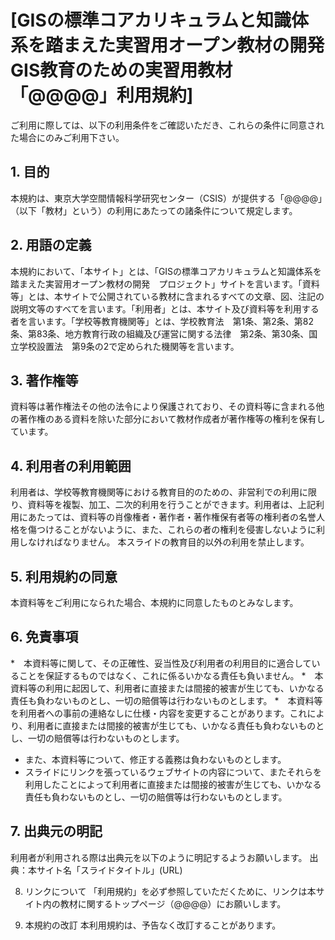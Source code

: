 ﻿# [GISの標準コアカリキュラムと知識体系を踏まえた実習用オープン教材の開発　GIS教育のための実習用教材「@@@@」利用規約]

ご利用に際しては、以下の利用条件をご確認いただき、これらの条件に同意された場合にのみご利用下さい。

## 1. 目的
本規約は、東京大学空間情報科学研究センター（CSIS）が提供する「@@@@」（以下「教材」という）の利用にあたっての諸条件について規定します。

## 2. 用語の定義
本規約において、「本サイト」とは、「GISの標準コアカリキュラムと知識体系を踏まえた実習用オープン教材の開発　プロジェクト」サイトを言います。「資料等」とは、本サイトで公開されている教材に含まれるすべての文章、図、注記の説明文等のすべてを言います。「利用者」とは、本サイト及び資料等を利用する者を言います。「学校等教育機関等」とは、学校教育法　第1条、第2条、第82条、第83条、地方教育行政の組織及び運営に関する法律　第2条、第30条、国立学校設置法　第9条の2で定められた機関等を言います。

## 3. 著作権等
資料等は著作権法その他の法令により保護されており、その資料等に含まれる他の著作権のある資料を除いた部分において教材作成者が著作権等の権利を保有しています。

## 4. 利用者の利用範囲
利用者は、学校等教育機関等における教育目的のための、非営利での利用に限り、資料等を複製、加工、二次的利用を行うことができます。利用者は、上記利用にあたっては、資料等の肖像権者・著作者・著作権保有者等の権利者の名誉人格を傷つけることがないように、また、これらの者の権利を侵害しないように利用しなければなりません。
本スライドの教育目的以外の利用を禁止します。

## 5. 利用規約の同意
本資料等をご利用になられた場合、本規約に同意したものとみなします。

## 6. 免責事項
*　本資料等に関して、その正確性、妥当性及び利用者の利用目的に適合していることを保証するものではなく、これに係るいかなる責任も負いません。
*　本資料等の利用に起因して、利用者に直接または間接的被害が生じても、いかなる責任も負わないものとし、一切の賠償等は行わないものとします。
*　本資料等を利用者への事前の連絡なしに仕様・内容を変更することがあります。これにより、利用者に直接または間接的被害が生じても、いかなる責任も負わないものとし、一切の賠償等は行わないものとします。
* また、本資料等について、修正する義務は負わないものとします。
* スライドにリンクを張っているウェブサイトの内容について、またそれらを利用したことによって利用者に直接または間接的被害が生じても、いかなる責任も負わないものとし、一切の賠償等は行わないものとします。

## 7. 出典元の明記
利用者が利用される際は出典元を以下のように明記するようお願いします。
出典：本サイト名「スライドタイトル」(URL)

8. リンクについて
「利用規約」を必ず参照していただくために、リンクは本サイト内の教材に関するトップページ（@@@@）にお願いします。

9. 本規約の改訂 本利用規約は、予告なく改訂することがあります。
